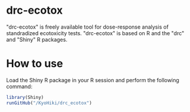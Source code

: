 # drc-ecotox
"drc-ecotox" is freely available tool for dose-response analysis of standradized ecotoxicity tests. "drc-ecotox" is based on R and the "drc" and "Shiny" R packages.
  

    
# How to use
Load the Shiny R package in your R session and perform the following command:
```r
library(Shiny)
runGitHub("/KyoHiki/drc_ecotox")
```

